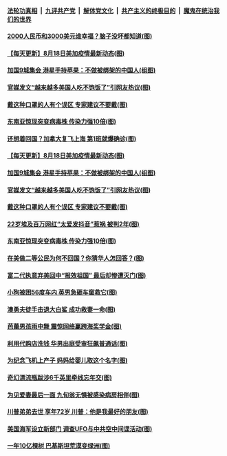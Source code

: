 

####  [法轮功真相](../../../../basic/blob/master/README.md?t=08182131) &nbsp;|&nbsp; [九评共产党](../../../../9ping.md/blob/master/README.md?t=08182131) &nbsp;|&nbsp; [解体党文化](../../../../jtdwh.md/blob/master/README.md?t=08182131)  &nbsp;|&nbsp; [共产主义的终极目的](../../../../gczydzjmd.md/blob/master/README.md?t=08182131) &nbsp;|&nbsp; [魔鬼在统治我们的世界](../../../../mgztzwmdsj.md/blob/master/README.md?t=08182131) 

#### [2000人民币和3000美元谁幸福？脑子没坏都知道(图)](../pages/p3/943402.md?t=08182131) 

#### [【每天更新】8月18日美加疫情最新动态(图)](../pages/p3/941940.md?t=08182131) 

#### [加国9城集会 港星手持苹果：不做被绑架的中国人(组图)](../pages/p3/943323.md?t=08182131) 

#### [官媒发文“越来越多美国人吃不饱饭了”引网友热议(图)](../pages/p3/943324.md?t=08182131) 

#### [戴这种口罩的人有个误区 专家建议不要戴(图)](../pages/p3/943322.md?t=08182131) 

#### [东南亚惊现突变病毒株 传染力强10倍(图)](../pages/p3/943282.md?t=08182131) 

#### [还想着回国？加拿大复飞上海 第1班就爆确诊(图)](../pages/p3/943393.md?t=08182131) 

#### [【每天更新】8月18日美加疫情最新动态(图)](../pages/p3/941940.md?t=08182131) 

#### [加国9城集会 港星手持苹果：不做被绑架的中国人(组图)](../pages/p3/943323.md?t=08182131) 

#### [官媒发文“越来越多美国人吃不饱饭了”引网友热议(图)](../pages/p3/943324.md?t=08182131) 

#### [戴这种口罩的人有个误区 专家建议不要戴(图)](../pages/p3/943322.md?t=08182131) 

#### [22岁埃及百万网红“太爱发抖音”惹祸 被判2年(图)](../pages/p3/943284.md?t=08182131) 

#### [东南亚惊现突变病毒株 传染力强10倍(图)](../pages/p3/943282.md?t=08182131) 

#### [在美做二等公民为何不回国？你猜华人怎回答？(图)](../pages/p3/943274.md?t=08182131) 

#### [富二代执意弃美回中“报效祖国” 最后却惨遭灭门(图)](../pages/p3/942889.md?t=08182131) 

#### [小狗被困56度车内 英男急砸车窗救它(图)](../pages/p3/943220.md?t=08182131) 

#### [澳勇夫徒手击退大白鲨 成功救妻一命(图)](../pages/p3/943217.md?t=08182131) 

#### [芭蕾男孩雨中舞 震惊网络赢跨海奖学金(图)](../pages/p3/943192.md?t=08182131) 

#### [利用代购店洗钱 华男出庭受审狂飙普通话(图)](../pages/p3/943185.md?t=08182131) 

#### [为纪念飞机上产子 妈妈给婴儿取这个名字(图)](../pages/p3/943139.md?t=08182131) 

#### [奇幻漂流瓶跋涉6千英里牵线忘年交(图)](../pages/p3/942787.md?t=08182131) 


#### [为见爱妻最后一面 九旬翁无惧被感染病房相伴(图)](../pages/p3/942800.md?t=08182131) 

#### [川普弟弟去世 享年72岁 川普：他是我最好的朋友(图)](../pages/p3/943131.md?t=08182131) 

#### [美国海军设立新部门 调查UFO与中共空中间谍活动(图)](../pages/p3/943129.md?t=08182131) 

#### [一年10亿棵树 巴基斯坦荒漠变绿洲(图)](../pages/p3/942686.md?t=08182131) 

